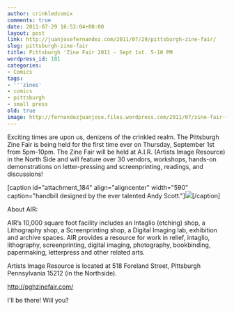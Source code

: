 ```yaml
---
author: crinkledcomix
comments: true
date: 2011-07-29 16:53:04+00:00
layout: post
link: http://juanjosefernandez.com/2011/07/29/pittsburgh-zine-fair/
slug: pittsburgh-zine-fair
title: Pittsburgh 'Zine Fair 2011 - Sept 1st. 5-10 PM
wordpress_id: 181
categories:
- Comics
tags:
- '''zines'
- comics
- pittsburgh
- small press
old: true
image: http://fernandezjuanjose.files.wordpress.com/2011/07/zine-fair-flyer-bw.jpg
---
```

Exciting times are upon us, denizens of the crinkled realm. The Pittsburgh Zine Fair is being held for the first time ever on Thursday, September 1st from 5pm-10pm. The Zine Fair will be held at A.I.R. (Artists Image Resource) in the North Side and will feature over 30 vendors, workshops, hands-on demonstrations on letter-pressing and screenprinting, readings, and discussions!
<!--more-->

[caption id="attachment_184" align="aligncenter" width="590" caption="handbill designed by the ever talented Andy Scott."][![](http://fernandezjuanjose.files.wordpress.com/2011/07/zine-fair-flyer-bw.jpg)](http://fernandezjuanjose.files.wordpress.com/2011/07/zine-fair-flyer-bw.jpg)[/caption]

About AIR:

AIR’s 10,000 square foot facility includes an Intaglio (etching) shop, a Lithography shop, a Screenprinting shop, a Digital Imaging lab, exhibition and archive spaces. AIR provides a resource for work in relief, intaglio, lithography, screenprinting, digital imaging, photography, bookbinding, papermaking, letterpress and other related arts.

Artists Image Resource is located at 518 Foreland Street, Pittsburgh Pennsylvania 15212 (in the Northside).

http://pghzinefair.com/

I'll be there! Will you?
